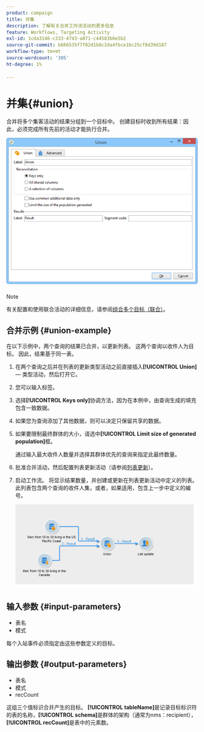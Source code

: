 ```yaml
---
product: campaign
title: 并集
description: 了解有关合并工作流活动的更多信息
feature: Workflows, Targeting Activity
exl-id: 1cda3146-c333-4743-a871-c44583b6e5b2
source-git-commit: b666535f7f82d1b8c2da4fbce1bc25cf8d39d187
workflow-type: tm+mt
source-wordcount: '305'
ht-degree: 1%

---
```


# 并集{#union}



合并将多个集客活动的结果分组到一个目标中。 创建目标时收到所有结果：因此，必须完成所有先前的活动才能执行合并。

![](assets/s_user_segmentation_union.png)

>[!NOTE]
>
>有关配置和使用联合活动的详细信息，请参阅[组合多个目标（联合）](targeting-data.md#combining-several-targets--union-)。

## 合并示例 {#union-example}

在以下示例中，两个查询的结果已合并，以更新列表。 这两个查询以收件人为目标。 因此，结果基于同一表。

1. 在两个查询之后并在列表的更新类型活动之前直接插入&#x200B;**[!UICONTROL Union]** — 类型活动，然后打开它。
1. 您可以输入标签。
1. 选择&#x200B;**[!UICONTROL Keys only]**&#x200B;协调方法，因为在本例中，由查询生成的填充包含一致数据。
1. 如果您为查询添加了其他数据，则可以决定只保留共享的数据。
1. 如果要限制最终群体的大小，请选中&#x200B;**[!UICONTROL Limit size of generated population]**&#x200B;框。

   通过输入最大收件人数量并选择其群体优先的查询来指定此最终数量。

1. 批准合并活动，然后配置列表更新活动（请参阅[列表更新](list-update.md)）。
1. 启动工作流。 将显示结果数量，并创建或更新在列表更新活动中定义的列表。 此列表包含两个查询的收件人集，或者，如果适用，包含上一步中定义的编号。

   ![](assets/union_example.png)

## 输入参数 {#input-parameters}

* 表名
* 模式

每个入站事件必须指定由这些参数定义的目标。

## 输出参数 {#output-parameters}

* 表名
* 模式
* recCount

这组三个值标识合并产生的目标。 **[!UICONTROL tableName]**&#x200B;是记录目标标识符的表的名称，**[!UICONTROL schema]**&#x200B;是群体的架构（通常为nms：recipient），**[!UICONTROL recCount]**&#x200B;是表中的元素数。
